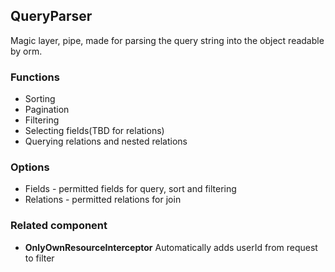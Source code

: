 ## QueryParser

Magic layer, pipe, made for parsing the query string into the object  readable by orm.

### Functions

- Sorting
- Pagination
- Filtering
- Selecting fields(TBD for relations)
- Querying relations and nested relations

### Options

- Fields - permitted fields for query, sort and filtering
- Relations - permitted relations for join

### Related component
- **OnlyOwnResourceInterceptor**
    Automatically adds userId from request to filter
